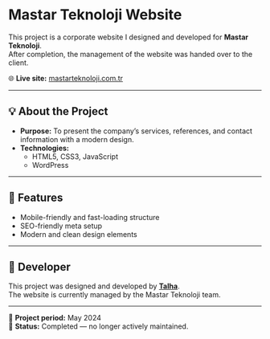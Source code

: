 # Mastar Teknoloji Website

This project is a corporate website I designed and developed for **Mastar Teknoloji**.  
After completion, the management of the website was handed over to the client.

🌐 **Live site:** [mastarteknoloji.com.tr](https://www.mastarteknoloji.com.tr/)

---

## 💡 About the Project

- **Purpose:** To present the company’s services, references, and contact information with a modern design.  
- **Technologies:**
  - HTML5, CSS3, JavaScript  
  - WordPress  

---

## 🎨 Features

- Mobile-friendly and fast-loading structure  
- SEO-friendly meta setup  
- Modern and clean design elements  

---

## 👤 Developer

This project was designed and developed by **[Talha](https://github.com/talha-uk)**.  
The website is currently managed by the Mastar Teknoloji team.

---

📅 **Project period:** May 2024  
🔄 **Status:** Completed — no longer actively maintained.
